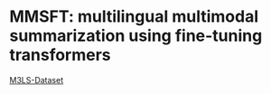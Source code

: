 # MMSFT: multilingual multimodal summarization using fine-tuning transformers

[M3LS-Dataset](https://drive.google.com/drive/folders/109esyywmS7iud8Fz7AK-Us21bWoVd2rx)

